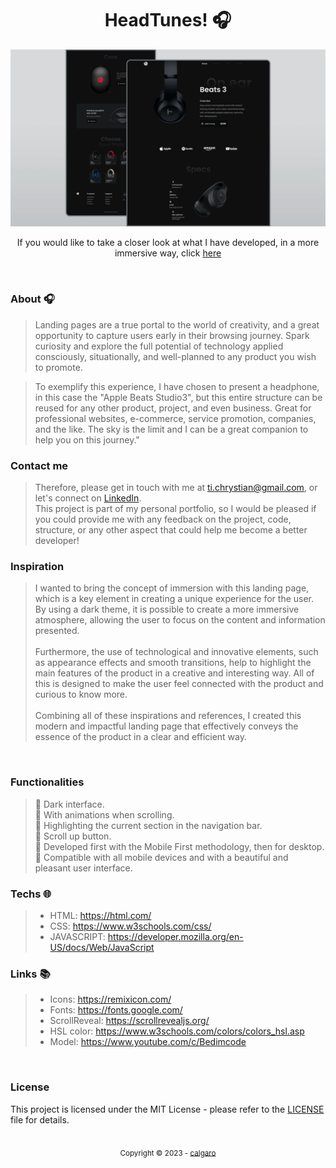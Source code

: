 <h1 align="center">HeadTunes! 🎧</h1>

![](/preview.png)

<p align="center">If you would like to take a closer look at what I have developed, in a more immersive way, click <a href="https://c-algaro.github.io/HeadTunes/#" target="_blank">here</a></p>

<br>

### About 🎧
>Landing pages are a true portal to the world of creativity, and a great opportunity to capture users early in their browsing journey. Spark curiosity and explore the full potential of technology applied consciously, situationally, and well-planned to any product you wish to promote. 

>To exemplify this experience, I have chosen to present a headphone, in this case the "Apple Beats Studio3", but this entire structure can be reused for any other product, project, and even business. Great for professional websites, e-commerce, service promotion, companies, and the like. The sky is the limit and I can be a great companion to help you on this journey."

### Contact me
>Therefore, please get in touch with me at ti.chrystian@gmail.com, or let's connect on <a target="_blank" href="https://www.linkedin.com/in/chrystian-calgaro/">LinkedIn</a>. <br>
This project is part of my personal portfolio, so I would be pleased if you could provide me with any feedback on the project, code, structure, or any other aspect that could help me become a better developer!

### Inspiration
>I wanted to bring the concept of immersion with this landing page, which is a key element in creating a unique experience for the user. By using a dark theme, it is possible to create a more immersive atmosphere, allowing the user to focus on the content and information presented. <br><br>
Furthermore, the use of technological and innovative elements, such as appearance effects and smooth transitions, help to highlight the main features of the product in a creative and interesting way. All of this is designed to make the user feel connected with the product and curious to know more. <br><br>
Combining all of these inspirations and references, I created this modern and impactful landing page that effectively conveys the essence of the product in a clear and efficient way.

<br>

<!-- ### observation
### installer -->

### Functionalities
>🔖 Dark interface. <br>
🔖 With animations when scrolling. <br>
🔖 Highlighting the current section in the navigation bar. <br>
🔖 Scroll up button. <br>
🔖 Developed first with the Mobile First methodology, then for desktop. <br>
🔖 Compatible with all mobile devices and with a beautiful and pleasant user interface. <br>

### Techs 🌐
>- HTML: https://html.com/
>- CSS: https://www.w3schools.com/css/
>- JAVASCRIPT: https://developer.mozilla.org/en-US/docs/Web/JavaScript

### Links 📚
>- Icons: https://remixicon.com/
>- Fonts: https://fonts.google.com/
>- ScrollReveal: https://scrollrevealjs.org/
>- HSL color: https://www.w3schools.com/colors/colors_hsl.asp
>- Model: https://www.youtube.com/c/Bedimcode

<br>

### License
This project is licensed under the MIT License - please refer to the [LICENSE](https://github.com/C-algaro/HeadTunes/blob/main/LICENSE.md) file for details.

<div align="center">
  <br/>
      <sub>Copyright © 2023 - <a href="https://github.com/C-algaro">calgaro</sub></a>
    <br/>
</div>
